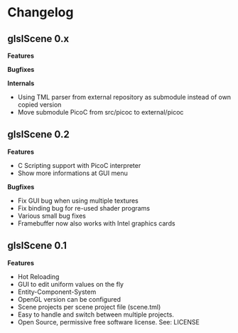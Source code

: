 Changelog
=========


glslScene 0.x
-------------

**Features**

**Bugfixes**

**Internals**

* Using TML parser from external repository as submodule instead of own copied version
* Move submodule PicoC from src/picoc to external/picoc

glslScene 0.2
-------------

**Features**

* C Scripting support with PicoC interpreter
* Show more informations at GUI menu

**Bugfixes**

* Fix GUI bug when using multiple textures
* Fix binding bug for re-used shader programs
* Various small bug fixes
* Framebuffer now also works with Intel graphics cards


glslScene 0.1
-------------

**Features**

* Hot Reloading
* GUI to edit uniform values on the fly
* Entity-Component-System
* OpenGL version can be configured
* Scene projects per scene project file (scene.tml)
* Easy to handle and switch between multiple projects.
* Open Source, permissive free software license. See: LICENSE

